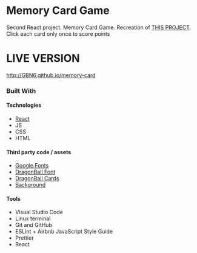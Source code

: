 # Memory Card Game
Second React project. Memory Card Game. Recreation of [THIS PROJECT](https://heldersrvio.github.io/memory-card-game/). Click each card only once to score points

# LIVE VERSION

http://GBN6.github.io/memory-card

### Built With

#### Technologies

* [React](https://reactjs.org/)
* JS
* CSS
* HTML


#### Third party code / assets

* [Google Fonts](https://fonts.google.com/)
* [DragonBall Font](https://fontmeme.com/dragon-ball-z-font/)
* [DragonBall Cards](https://www.jgamerapps.com/2018/06/12/dragon-ball-legends-all-card-arts/)
* [Background](https://tohad.artstation.com/)

#### Tools

* Visual Studio Code
* Linux terminal
* Git and GitHub
* ESLint + Airbnb JavaScript Style Guide
* Prettier
* React
